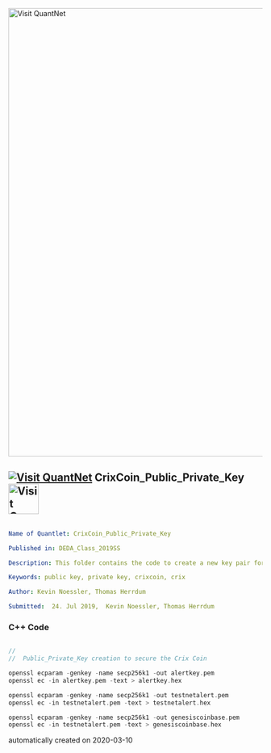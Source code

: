 [<img src="https://github.com/QuantLet/Styleguide-and-FAQ/blob/master/pictures/banner.png" width="888" alt="Visit QuantNet">](http://quantlet.de/)

## [<img src="https://github.com/QuantLet/Styleguide-and-FAQ/blob/master/pictures/qloqo.png" alt="Visit QuantNet">](http://quantlet.de/) **CrixCoin_Public_Private_Key** [<img src="https://github.com/QuantLet/Styleguide-and-FAQ/blob/master/pictures/QN2.png" width="60" alt="Visit QuantNet 2.0">](http://quantlet.de/)

```yaml

Name of Quantlet: CrixCoin_Public_Private_Key

Published in: DEDA_Class_2019SS

Description: This folder contains the code to create a new key pair for the Crix Coin

Keywords: public key, private key, crixcoin, crix

Author: Kevin Noessler, Thomas Herrdum

Submitted:  24. Jul 2019,  Kevin Noessler, Thomas Herrdum

```

### C++ Code
```C++

//
//  Public_Private_Key creation to secure the Crix Coin

openssl ecparam -genkey -name secp256k1 -out alertkey.pem
openssl ec -in alertkey.pem -text > alertkey.hex

openssl ecparam -genkey -name secp256k1 -out testnetalert.pem
openssl ec -in testnetalert.pem -text > testnetalert.hex

openssl ecparam -genkey -name secp256k1 -out genesiscoinbase.pem
openssl ec -in testnetalert.pem -text > genesiscoinbase.hex

```

automatically created on 2020-03-10